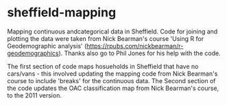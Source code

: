 sheffield-mapping
=================

Mapping continuous andcategorical data in Sheffield. Code for joining and plotting the data were taken from Nick Bearman's course 'Using R for Geodemographic analysis' (https://rpubs.com/nickbearman/r-geodemographics). Thanks also go to Phil Jones for his help with the code. 

The first section of code maps hosueholds in Sheffield that have no cars/vans - this involved updating the mapping code from Nick Bearman's course to include 'breaks' for the continuous data. The Second section of the code updates the OAC classification map from Nick Bearman's course, to the 2011 version. 
